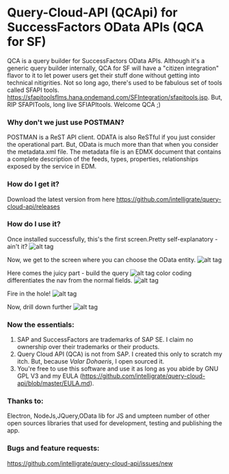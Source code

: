 # Query-Cloud-API (QCApi) for SuccessFactors OData APIs (QCA for SF)
QCA is a query builder for SuccessFactors OData APIs. Although it's a generic query builder internally, QCA for SF will have a "citizen integration" flavor to it to let power users get their stuff done without getting into technical nitigrities. 
Not so long ago, there's used to be fabulous set of tools called SFAPI tools.
https://sfapitoolsflms.hana.ondemand.com/SFIntegration/sfapitools.jsp.
But, RIP SFAPITools, long live SFIAPItools. Welcome QCA ;)

### Why don't we just use POSTMAN?
POSTMAN is a ReST API client. ODATA is also ReSTful if you just consider the operational part. But, OData is much more than that when you consider the metadata.xml file. The metadata file is an EDMX document that contains a complete description of the feeds, types, properties, relationships exposed by the service in EDM.

### How do I get it?
Download the latest version from here
https://github.com/intelligrate/query-cloud-api/releases

### How do I use it?
Once installed successfully, this's the first screen.Pretty self-explanatory - ain't it?
![alt tag](https://user-images.githubusercontent.com/5966051/43656410-9a848fa0-9752-11e8-9437-8a31401761eb.png)

Now, we get to the screen where you can choose the OData entity. 
![alt tag](https://user-images.githubusercontent.com/5966051/43656783-fe236472-9753-11e8-9f27-433f2aa99716.png)

Here comes the juicy part - build the query
![alt tag](https://user-images.githubusercontent.com/5966051/43656877-5019436e-9754-11e8-8ed7-4455bdce65fc.png)
color coding differentiates the nav from the normal fields.
![alt tag](https://user-images.githubusercontent.com/5966051/43656902-70629a62-9754-11e8-84e8-231df1db6493.png)

Fire in the hole!
![alt tag](https://user-images.githubusercontent.com/5966051/43656987-b13cf3ca-9754-11e8-9101-44121c93342c.png)

Now, drill down further
![alt tag](https://user-images.githubusercontent.com/5966051/43657088-05e89596-9755-11e8-8f1f-249d93213975.png)

### Now the essentials:
1. SAP and SuccessFactors are trademarks of SAP SE. I claim no ownership over their trademarks or their products.
2. Query Cloud API (QCA) is not from SAP. I created this only to scratch my itch. But, because *Valar Dohaeris*, I open sourced it.
3. You're free to use this software and use it as long as you abide by GNU GPL V3 and my EULA (https://github.com/intelligrate/query-cloud-api/blob/master/EULA.md).

### Thanks to:
Electron, NodeJs,JQuery,OData lib for JS and umpteen number of other open sources libraries that used for development, testing and publishing the app. 

### Bugs and feature requests:
https://github.com/intelligrate/query-cloud-api/issues/new
